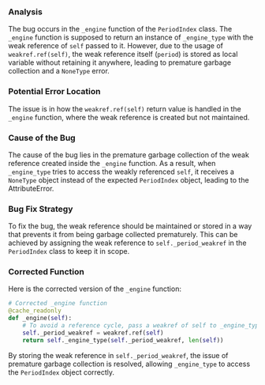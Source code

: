 ### Analysis
The bug occurs in the `_engine` function of the `PeriodIndex` class. The `_engine` function is supposed to return an instance of `_engine_type` with the weak reference of `self` passed to it. However, due to the usage of `weakref.ref(self)`, the weak reference itself (`period`) is stored as local variable without retaining it anywhere, leading to premature garbage collection and a `NoneType` error.

### Potential Error Location
The issue is in how the `weakref.ref(self)` return value is handled in the `_engine` function, where the weak reference is created but not maintained.

### Cause of the Bug
The cause of the bug lies in the premature garbage collection of the weak reference created inside the `_engine` function. As a result, when `_engine_type` tries to access the weakly referenced `self`, it receives a `NoneType` object instead of the expected `PeriodIndex` object, leading to the AttributeError.

### Bug Fix Strategy
To fix the bug, the weak reference should be maintained or stored in a way that prevents it from being garbage collected prematurely. This can be achieved by assigning the weak reference to `self._period_weakref` in the `PeriodIndex` class to keep it in scope.

### Corrected Function
Here is the corrected version of the `_engine` function:
```python
# Corrected _engine function
@cache_readonly
def _engine(self):
    # To avoid a reference cycle, pass a weakref of self to _engine_type.
    self._period_weakref = weakref.ref(self)
    return self._engine_type(self._period_weakref, len(self))
```

By storing the weak reference in `self._period_weakref`, the issue of premature garbage collection is resolved, allowing `_engine_type` to access the `PeriodIndex` object correctly.
